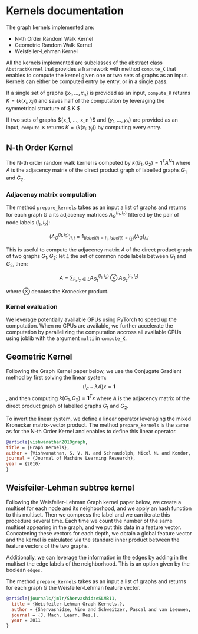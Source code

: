 # Kernels documentation

The graph kernels implemented are:

- N-th Order Random Walk Kernel
- Geometric Random Walk Kernel
- Weisfeiler-Lehman Kernel

All the kernels implemented are subclasses of the abstract class `AbstractKernel` that provides a framework with method `compute_K` that enables to compute the kernel given one or two sets of graphs as an input. Kernels can either be computed entry by entry, or in a single pass.

If a single set of graphs $\{x_1, ..., x_n \}$ is provided as an input, `compute_K` returns $K=(k(x_i, x_j))$ and saves half of the computation by leveraging the symmetrical structure of $ K $. 

If two sets of graphs ${x_1, ..., x_n \}$ and $\{y_1, ..., y_n \}$ are provided as an input, `compute_K` returns $K=(k(x_i, y_j))$ by computing every entry.


## N-th Order Kernel

The N-th order random walk kernel is computed by $k(G_1, G_2) = \mathbf{1}^T A^N \mathbf{1}$ where $A$ is the adjacency matrix of the direct product graph of labelled graphs $G_1$ and $G_2$.

### Adjacency matrix computation

The method `prepare_kernels` takes as an input a list of graphs and returns for each graph $G$ a its adjacency matrices $A_G^{(l_1,l_2)}$ filtered by the pair of node labels $(l_1,l_2)$: 

$$\left(A_G^{(l_1,l_2)}\right)_{i,j}= 1_{(label(i)=l_1, label(j)=l_2)} \left(A_G\right)_{i,j}$$


This is useful to compute the adjacency matrix $A$ of the direct product graph of two graphs $G_1, G_2$: let $L$ the set of common node labels between $G_1$ and $G_2$, then:

$$A=\sum_{l_1,l_2\in L} A_{G_1}^{(l_1,l_2)}\otimes A_{G_2}^{(l_1,l_2)}$$

where $\otimes$ denotes the Kronecker product.

### Kernel evaluation

We leverage potentially available GPUs using PyTorch to speed up the computation. When no GPUs are available, we further accelerate the computation by parallelizing the computation accross all available CPUs using joblib with the argument `multi` in `compute_K`.

## Geometric Kernel
Following the Graph Kernel paper below, we use the Conjugate Gradient method by first solving the linear system: $$(I_d - \lambda A)x=\mathbf{1}$$, and then computing $k(G_1, G_2) = \mathbf{1}^T x$ where $A$ is the adjacency matrix of the direct product graph of labelled graphs $G_1$ and $G_2$.

To invert the linear system, we define a linear operator leveraging the mixed Kronecker matrix-vector product. The method `prepare_kernels` is the same as for the N-th Order Kernel and enables to define this linear operator.


```BibTex
@article{vishwanathan2010graph,
title = {Graph Kernels},
author = {Vishwanathan, S. V. N. and Schraudolph, Nicol N. and Kondor, Risi and Borgwardt, Karsten M.},
journal = {Journal of Machine Learning Research},
year = {2010}
}
```



## Weisfeiler-Lehman subtree kernel

Following the Weisfeiler-Lehman Graph kernel paper below, we create a multiset for each node and its neighborhood, and we apply an hash function to this multiset. Then we compress the label and we can iterate this procedure several time. Each time we count the number of the same multiset appearing in the graph, and we put this data in a feature vector. Concatening these vectors for each depth, we obtain a global feature vector and the kernel is calculated via the standard inner product between the feature vectors of the two graphs.

Additionally, we can leverage the information in the edges by adding in the multiset the edge labels of the neighborhood. This is an option given by the boolean `edges`.

The method `prepare_kernels` takes as an input a list of graphs and returns for each graph $G$ the Weisfeiler-Lehman feature vector. 

```Bibtex
@article{journals/jmlr/ShervashidzeSLMB11,  
  title = {Weisfeiler-Lehman Graph Kernels.},
  author = {Shervashidze, Nino and Schweitzer, Pascal and van Leeuwen, Erik Jan and Mehlhorn, Kurt and Borgwardt, Karsten M.},
  journal = {J. Mach. Learn. Res.},
  year = 2011
}

```